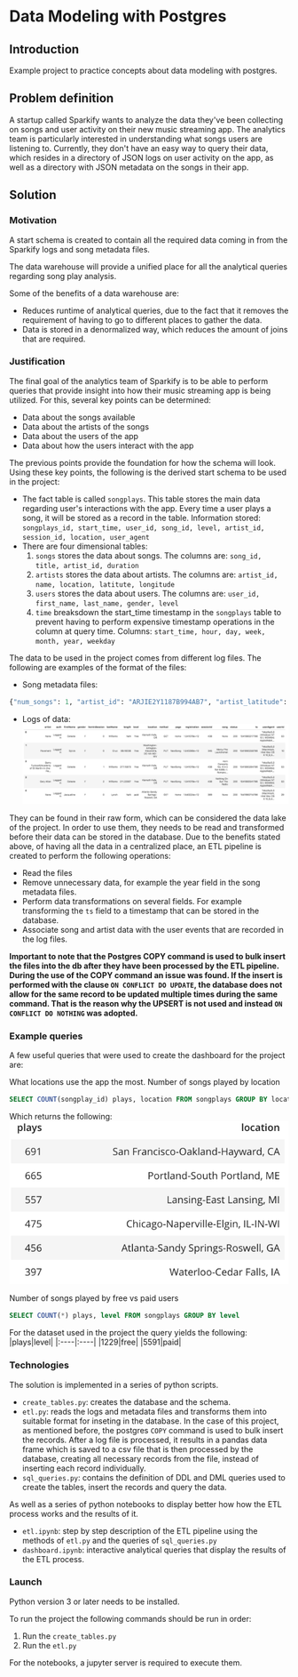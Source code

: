 # Data Modeling with Postgres

## Introduction

Example project to practice concepts about data modeling with postgres.

## Problem definition

A startup called Sparkify wants to analyze the data they've been collecting on songs and user activity on their new music streaming app. The analytics team is particularly interested in understanding what songs users are listening to. Currently, they don't have an easy way to query their data, which resides in a directory of JSON logs on user activity on the app, as well as a directory with JSON metadata on the songs in their app.

## Solution

### Motivation

A start schema is created to contain all the required data coming in from the Sparkify logs and song metadata files.

The data warehouse will provide a unified place for all the analytical queries regarding song play analysis.

Some of the benefits of a data warehouse are:

- Reduces runtime of analytical queries, due to the fact that it removes the requirement of having to go to different places to gather the data.
- Data is stored in a denormalized way, which reduces the amount of joins that are required.

### Justification

The final goal of the analytics team of Sparkify is to be able to perform queries that provide insight into how their music streaming app is being utilized. For this, several key points can be determined:

- Data about the songs available
- Data about the artists of the songs
- Data about the users of the app
- Data about how the users interact with the app

The previous points provide the foundation for how the schema will look. Using these key points, the following is the derived start schema to be used in the project:

- The fact table is called `songplays`. This table stores the main data regarding user's interactions with the app. Every time a user plays a song, it will be stored as a record in the table. Information stored: `songplays_id, start_time, user_id, song_id, level, artist_id, session_id, location, user_agent`
- There are four dimensional tables:
  1. `songs` stores the data about songs. The columns are: `song_id, title, artist_id, duration`
  2. `artists` stores the data about artists. The columns are: `artist_id, name, location, latitute, longitude`
  3. `users` stores the data about users. The columns are: `user_id, first_name, last_name, gender, level`
  4. `time` breaksdown the start_time timestamp in the `songplays` table to prevent having to perform expensive timestamp operations in the column at query time. Columns: `start_time, hour, day, week, month, year, weekday`

The data to be used in the project comes from different log files. The following are examples of the format of the files:

- Song metadata files:

```python
{"num_songs": 1, "artist_id": "ARJIE2Y1187B994AB7", "artist_latitude": null, "artist_longitude": null, "artist_location": "", "artist_name": "Line Renaud", "song_id": "SOUPIRU12A6D4FA1E1", "title": "Der Kleine Dompfaff", "duration": 152.92036, "year": 0}
```

- Logs of data:
  ![Log Data](log-data.png)

They can be found in their raw form, which can be considered the data lake of the project. In order to use them, they needs to be read and transformed before their data can be stored in the database. Due to the benefits stated above, of having all the data in a centralized place, an ETL pipeline is created to perform the following operations:

- Read the files
- Remove unnecessary data, for example the year field in the song metadata files.
- Perform data transformations on several fields. For example transforming the `ts` field to a timestamp that can be stored in the database.
- Associate song and artist data with the user events that are recorded in the log files.

**Important to note that the Postgres COPY command is used to bulk insert the files into the db after they have been processed by the ETL pipeline. During the use of the COPY command an issue was found. If the insert is performed with the clause `ON CONFLICT DO UPDATE`, the database does not allow for the same record to be updated multiple times during the same command. That is the reason why the UPSERT is not used and instead `ON CONFLICT DO NOTHING` was adopted.**

### Example queries

A few useful queries that were used to create the dashboard for the project are:

What locations use the app the most. Number of songs played by location

```sql
SELECT COUNT(songplay_id) plays, location FROM songplays GROUP BY location ORDER BY plays DESC
```

Which returns the following:
![Log Data](results.png)

Number of songs played by free vs paid users

```sql
SELECT COUNT(*) plays, level FROM songplays GROUP BY level
```

For the dataset used in the project the query yields the following:
|plays|level|
|:----|:----|
|1229|free|
|5591|paid|

### Technologies

The solution is implemented in a series of python scripts.

- `create_tables.py`: creates the database and the schema.
- `etl.py`: reads the logs and metadata files and transforms them into suitable format for inseting in the database. In the case of this project, as mentioned before, the postgres `COPY` command is used to bulk insert the records. After a log file is processed, it results in a pandas data frame which is saved to a csv file that is then processed by the database, creating all necessary records from the file, instead of inserting each record individually.
- `sql_queries.py`: contains the definition of DDL and DML queries used to create the tables, insert the records and query the data.

As well as a series of python notebooks to display better how how the ETL process works and the results of it.

- `etl.ipynb`: step by step description of the ETL pipeline using the methods of `etl.py` and the queries of `sql_queries.py`
- `dashboard.ipynb`: interactive analytical queries that display the results of the ETL process.

### Launch

Python version 3 or later needs to be installed.

To run the project the following commands should be run in order:

1. Run the `create_tables.py`
2. Run the `etl.py`

For the notebooks, a jupyter server is required to execute them.
